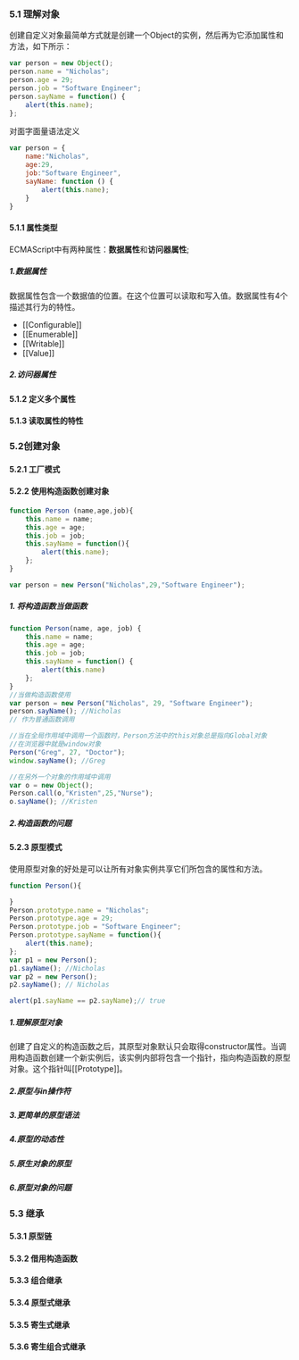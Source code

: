 ### 5.1 理解对象

创建自定义对象最简单方式就是创建一个Object的实例，然后再为它添加属性和方法，如下所示：

```js
var person = new Object();
person.name = "Nicholas";
person.age = 29;
person.job = "Software Engineer";
person.sayName = function() {
    alert(this.name);
};
```

对面字面量语法定义

```js
var person = {
    name:"Nicholas",
    age:29,
    job:"Software Engineer",
    sayName: function () {
        alert(this.name);
    }
}

```
#### 5.1.1 属性类型

ECMAScript中有两种属性：**数据属性**和**访问器属性**;

##### 1.数据属性

数据属性包含一个数据值的位置。在这个位置可以读取和写入值。数据属性有4个描述其行为的特性。

* [[Configurable]]
* [[Enumerable]]
* [[Writable]]
* [[Value]]

##### 2.访问器属性

#### 5.1.2 定义多个属性

#### 5.1.3 读取属性的特性


### 5.2创建对象


#### 5.2.1 工厂模式



#### 5.2.2 使用构造函数创建对象

```js
function Person (name,age,job){
    this.name = name;
    this.age = age;
    this.job = job;
    this.sayName = function(){
        alert(this.name);
    };
}

var person = new Person("Nicholas",29,"Software Engineer");

```

##### 1. 将构造函数当做函数

```js
function Person(name, age, job) {
    this.name = name;
    this.age = age;
    this.job = job;
    this.sayName = function() {
        alert(this.name)
    };
}
//当做构造函数使用
var person = new Person("Nicholas", 29, "Software Engineer");
person.sayName(); //Nicholas
// 作为普通函数调用

//当在全局作用域中调用一个函数时，Person方法中的this对象总是指向Global对象
//在浏览器中就是window对象 
Person("Greg", 27, "Doctor");
window.sayName(); //Greg

//在另外一个对象的作用域中调用
var o = new Object();
Person.call(o,"Kristen",25,"Nurse");
o.sayName(); //Kristen
```

##### 2.构造函数的问题



#### 5.2.3 原型模式

使用原型对象的好处是可以让所有对象实例共享它们所包含的属性和方法。

```js
function Person(){

}
Person.prototype.name = "Nicholas";
Person.prototype.age = 29;
Person.prototype.job = "Software Engineer";
Person.prototype.sayName = function(){
    alert(this.name);
};
var p1 = new Person();
p1.sayName(); //Nicholas
var p2 = new Person();
p2.sayName(); // Nicholas

alert(p1.sayName == p2.sayName);// true
```


##### 1.理解原型对象

创建了自定义的构造函数之后，其原型对象默认只会取得constructor属性。当调用构造函数创建一个新实例后，该实例内部将包含一个指针，指向构造函数的原型对象。这个指针叫[[Prototype]]。



##### 2.原型与in操作符

##### 3.更简单的原型语法

##### 4.原型的动态性


##### 5.原生对象的原型

##### 6.原型对象的问题


### 5.3 继承

#### 5.3.1 原型链

#### 5.3.2 借用构造函数

#### 5.3.3 组合继承

#### 5.3.4 原型式继承

#### 5.3.5 寄生式继承

#### 5.3.6 寄生组合式继承







